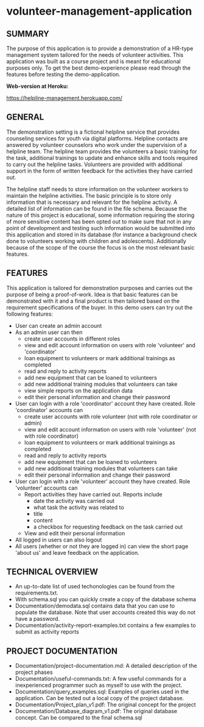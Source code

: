 # volunteer-management-application
## SUMMARY
The purpose of this application is to provide a demonstration of a HR-type management system tailored for the needs of volunteer activities. This application was built as a course project and is meant for educational purposes only. To get the best demo-experience please read through the features before testing the demo-application.

**Web-version at Heroku:**

https://helpline-management.herokuapp.com/

## GENERAL
The demonstration setting is a fictional helpline service that provides counseling services for youth via digital platforms. Helpline contacts are answered by volunteer counselors who work under the supervision of a helpline team. The helpline team provides the volunteers a basic training for the task, additional trainings to update and enhance skills and tools required to carry out the helpline tasks. Volunteers are provided with additional support in the form of written feedback for the activities they have carried out. 

The helpline staff needs to store information on the volunteer workers to maintain the helpline activities. The basic principle is to store only information that is necessary and relevant for the helpline activity. A detailed list of information can be found in the file schema. Because the nature of this project is educational, some information requiring the storing of more sensitive content has been opted out to make sure that not in any point of development and testing such information would be submitted into this application and stored in its database (for instance a background check done to volunteers working with children and adolescents). Additionally because of the scope of the course the focus is on the most relevant basic features. 

## FEATURES
This application is tailored for demonstration purposes and carries out the purpose of being a proof-of-work. Idea is that basic features can be demonstrated with it and a final product is then tailored based on the requirement specifications of the buyer. In this demo users can try out the following features:

 - User can create an admin account
 - As an admin user can then
   - create user accounts in different roles
   - view and edit account information on users with role 'volunteer' and 'coordinator'
   - loan equipment to volunteers or mark additional trainings as completed
   - read and reply to activity reports
   - add new equipment that can be loaned to volunteers
   - add new additional training modules that volunteers can take
   - view simple reports on the application data
   - edit their personal information and change their password
- User can login with a role 'coordinator' account they have created. Role 'coordinator' accounts can
   - create user accounts with role volunteer (not with role coordinator or admin)
   - view and edit account information on users with role 'volunteer' (not with role coordinator)
   - loan equipment to volunteers or mark additional trainings as completed
   - read and reply to activity reports
   - add new equipment that can be loaned to volunteers
   - add new additional training modules that volunteers can take
   - edit their personal information and change their password
- User can login with a role 'volunteer' account they have created. Role 'volunteer' accounts can
  - Report activities they have carried out. Reports include
    - date the activity was carried out
    - what task the activity was related to
    - title
    - content
    - a checkbox for requesting feedback on the task carried out
  - View and edit their personal information
- All logged in users can also logout
- All users (whether or not they are logged in) can view the short page 'about us' and leave feedback on the application.


## TECHNICAL OVERVIEW

 - An up-to-date list of used techonologies can be found from the requirements.txt. 
 - With schema.sql you can quickly create a copy of the database schema
 - Documentation/demodata.sql contains data that you can use to populate the database. Note that user accounts created this way do not have a password.
 - Documentation/activity-report-examples.txt contains a few examples to submit as activity reports

## PROJECT DOCUMENTATION

 - Documentation/project-documentation.md: A detailed description of the project phases
 - Documentation/useful-commands.txt: A few useful commands for a inexperienced programmer such as myself to use with the project.
 - Documentation/query_examples.sql: Examples of queries used in the application. Can be tested out a local copy of the project database.
 - Documentation/Project_plan_v1.pdf: The original concept for the project
 - Documentation/Database_diagram_v1.pdf: The original database concept. Can be compared to the final schema.sql
